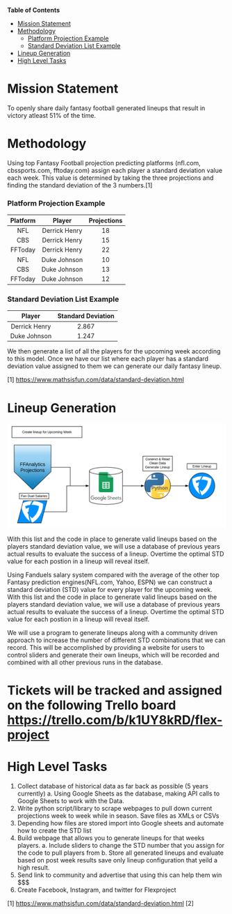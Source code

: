 **Table of Contents**

- [Mission Statement](#mission-statement)
- [Methodology](#methodology)
  * [Platform Projection Example](#platform-projection-example)
  * [Standard Deviation List Example](#standard-deviation-list-example)
- [Lineup Generation](#lineup-generation)
- [High Level Tasks](#high-level-tasks)


Mission Statement
==================
To openly share daily fantasy football generated lineups that result in victory atleast 51% of the time.

Methodology
=====================
Using top Fantasy Football projection predicting platforms (nfl.com, cbssports.com, fftoday.com) assign each player
a standard deviation value each week.
This value is determined by taking the three projections and finding the standard deviation of the 3 numbers.[1]
### Platform Projection Example

| Platform  | Player | Projections |
| :---:         |     :---:      |          :---: |
| NFL   | Derrick Henry     | 18  |
| CBS    | Derrick Henry       | 15   |
| FFToday    | Derrick Henry       | 22   |
| NFL   | Duke Johnson     | 10  |
| CBS    | Duke Johnson       | 13   |
| FFToday    | Duke Johnson       | 12   |

### Standard Deviation List Example
| Player | Standard Deviation |
|     :---:      |          :---: |
| Derrick Henry     |  2.867   |
| Duke Johnson     |  1.247   |

We then generate a list of all the players for the upcoming week according to this model.
Once we have our list where each player has a standard deviation value assigned to them we can generate our daily fantasy lineup.

[1] https://www.mathsisfun.com/data/standard-deviation.html

Lineup Generation
======================

![](flex/Data/images/Lineup_Generator.png)

With this list and the code in place to generate valid lineups based on the players standard deviation value, we will use a database of previous years actual results to evaluate the success of a lineup. Overtime the optimal STD value for each postion in a lineup will reveal itself.

Using Fanduels salary system compared with the average of the other top Fantasy prediction engines(NFL.com, Yahoo, ESPN) 
we can construct a standard deviation (STD) value for every player for the upcoming week. With this list and the code in place to generate valid lineups based on the players standard deviation value, we will use a database of previous years actual results to evaluate the success of a lineup. Overtime the optimal STD value for each postion in a lineup will reveal itself. 

We will use a program to generate lineups along with a community driven approach to increase the number of different STD combinations that we can record. This will be accomplished by providing a website for users to control sliders and generate their own lineups, which will be recorded and combined with all other previous runs in the database.



Tickets will be tracked and assigned on the following Trello board
https://trello.com/b/k1UY8kRD/flex-project
======================

High Level Tasks
======================
 1. Collect database of historical data as far back as possible (5 years currently)
    a. Using Google Sheets as the database, making API calls to Google Sheets to work with the Data.
 2. Write python script/library to scrape webpages to pull down current projections week to week while in season. Save files as XMLs or CSVs
 3. Depending how files are stored import into Google sheets and automate how to create the STD list
 4. Build webpage that allows you to generate lineups for that weeks players.
    a. Include sliders to change the STD number that you assign for the code to pull players from
    b. Store all generated lineups and evaluate based on post week results save only lineup configuration that yeild a high result.
 5. Send link to community and advertise that using this can help them win $$$
 6. Create Facebook, Instagram, and twitter for Flexproject


[1] https://www.mathsisfun.com/data/standard-deviation.html
[2]